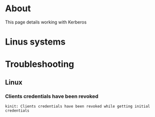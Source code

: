 # About

This page details working with Kerberos

# Linus systems

# Troubleshooting

## Linux 

### Clients credentials have been revoked

```
kinit: Clients credentials have been revoked while getting initial credentials
```
